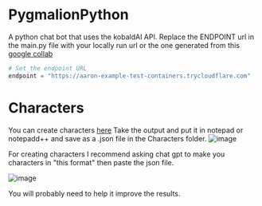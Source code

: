 # PygmalionPython
A python chat bot that uses the kobaldAI API. Replace the ENDPOINT url in the main.py file with your locally run url or the one generated from this [google collab](https://colab.research.google.com/drive/1ZvYq4GmjfsyIkcTQcrBhSFXs8vQLLMAS)

```Python
# Set the endpoint URL
endpoint = "https://aaron-example-test-containers.trycloudflare.com" 
```

# Characters
You can create characters [here](https://oobabooga.github.io/character-creator.html) 
Take the output and put it in notepad or notepadd++ and save as a .json file in the Characters folder. 
![image](https://i.imgur.com/Lyl5BkAl.png)

For creating characters I recommend asking chat gpt to make you characters in "this format" then paste the json file. 

![image](https://i.imgur.com/Y03YH1Xl.png)


You will probably need to help it improve the results.
